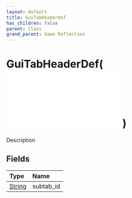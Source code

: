 ```yaml
---
layout: default
title: GuiTabHeaderDef
has_children: false
parent: Class
grand_parent: Game Reflection
---
```

# GuiTabHeaderDef( ![ GuiButtonDef ](/game-reflection/classes/gui_button_def.md) )
Description 

## Fields
| Type | Name |
|:-------------|:--------------|
| [String](/game-reflection/components/string.md) | subtab_id |
